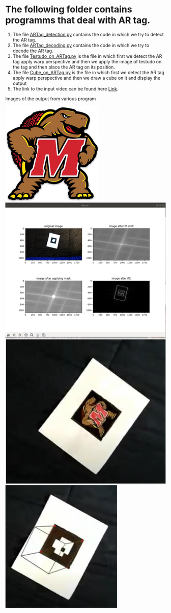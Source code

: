 # The following folder contains programms that deal with AR tag.
1. The file [ARTag_detection.py](./ARTag_detection.py) contains the code in which we try to detect the AR tag.
2. The file [ARTag_decoding.py](./ARTag_decoding.py) contains the code in which we try to decode the AR tag.
3. The file [Testudo_on_ARTag.py](./Testudo_on_ARTag.py) is the file in which first we detect the AR tag apply warp perspective and then we apply the image of testudo on the tag and then place the AR tag on its position.
4. The file [Cube_on_ARTag.py](./Cube_on_ARTag.py) is the file in which first we detect the AR tag apply warp perspective and then we draw a cube on it and display the output
5. The link to the input video can be found here [Link](https://drive.google.com/file/d/1UCEIWNUF5Ijmx8l7SGvVJO4Metj4ZALr/view?usp=sharing).


Images of the output from various program

![Image of a Testudo](./Output_video/testudo.png)
![ARTag_Detection](./Output_video/P1p1.png)
![Image of a Testudo on AR Tag](./Output_video/Testudo_on_Artag.png)
![Image of a Cube on AR Tag](./Output_video/Cube_on_ARtag.png)
